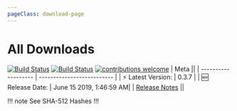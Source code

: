 ```yaml
---
pageClass: download-page
---
```


# All Downloads
[![Build Status](https://travis-ci.org/Nishkalkashyap/Quark-electron.svg?branch=release)](https://travis-ci.org/Nishkalkashyap/Quark-electron)
[![Build Status](https://ci.appveyor.com/api/projects/status/e9n73kxva64pccwe/branch/release?svg=true)](https://ci.appveyor.com/project/Nishkalkashyap/quark-electron)
[![contributions welcome](https://img.shields.io/badge/contributions-welcome-brightgreen.svg?style=flat)](https://github.com/Nishkalkashyap/Quark-docs)
| Meta                                            ||
| -------------------    | -------------------------- |
| ⚡ Latest Version:     | 0.3.7            |
| 🆕 Release Date:       | June 15 2019,  1:46:59 AM|
| [Release Notes](/releases/current-release.html)        ||

<Download
version="0.3.7"
linux_main='Quark-linux-x86_64-0.3.7.AppImage'
linux_other='["Quark-linux-amd64-0.3.7.deb","Quark-linux-x64-0.3.7.tar.gz"]'
windows_main='Quark-win-0.3.7.exe'
windows_other='["Quark-win-x64-0.3.7.msi","Quark-win-x64-0.3.7.zip"]'
/>
!!! note See SHA-512 Hashes
<DropDown>
<ReleaseNotes :sha='{
    "Quark-win-0.3.7.exe": "F98SjmtcU5/EoZMwo8Y6InrMu4yHwxWfEZjXXClbv/UOJ/2c0R+P/7Y184Xc7sNm8I/G7bloQhTtQdkIJcH3hw==",
    "Quark-win-x64-0.3.7.msi": "HsEo9+mkM5xuxHlzW9Er3/JWP/zySpQr84ocBAuajQwqnHZwtKeexXWKrXIMVt/k6FeGnVbKDwu5YonSu93/6w==",
    "Quark-win-x64-0.3.7.zip": "emloNBNmGHUAEGpDxQH89+kzqUIjuVskO1CeVxRgqIAsj+G+Rc0LuDCBDuzw58Q7qaayBNyPQRuoa/dCDDwNYA==",
    "Quark-linux-amd64-0.3.7.deb": "JNKs41dFIz/tXRbSfj/dKaoB1djQ8rD95vjmA1n3UNMo/EjZHC/2UqphXGGE/u/WOTagaPhrKEwtc/QeQvNe5Q==",
    "Quark-linux-x64-0.3.7.tar.gz": "tGJo1BTkenMuBmzBW/CEB1KbUORuCl7Sy8PCJxD65+1PUJRWPJ9hBiAEH6IRKcDS4kS/esh5nGZS7GC/fnaizw==",
    "Quark-linux-x86_64-0.3.7.AppImage": "GPlXk4aIllLolWVT3IeAeBnBn5J5msmq5BdiVVu8tD6w2VhtfmoGgAtHeqLuRM2n9AFgzFKROyVa/IkwxL2XmA=="
}' />
</DropDown>
!!!

